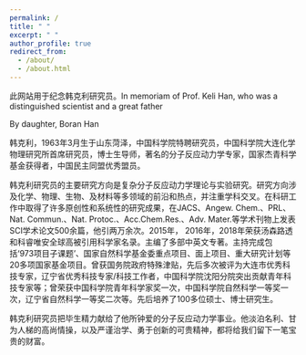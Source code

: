 ```yaml
---
permalink: /
title: " "
excerpt: " "
author_profile: true
redirect_from: 
  - /about/
  - /about.html
---
```



此网站用于纪念韩克利研究员。In memoriam of Prof. Keli Han, who was a distinguished scientist and a great father
                                                       
By daughter, Boran Han

韩克利，1963年3月生于山东菏泽，中国科学院特聘研究员，中国科学院大连化学物理研究所首席研究员，博士生导师，著名的分子反应动力学专家，国家杰青科学基金获得者，中国民主同盟优秀盟员。

韩克利研究员的主要研究方向是复杂分子反应动力学理论与实验研究。研究方向涉及化学、物理、生物、及材料等多领域的前沿和热点，并注重学科交叉。在科研工作中取得了许多原创性和系统性的研究成果，在JACS、Angew. Chem.、PRL、Nat. Commun.、Nat. Protoc.、Acc.Chem.Res.、Adv. Mater.等学术刊物上发表SCI学术论文500余篇，他引两万余次。2015年， 2016年，2018年荣获汤森路透和科睿唯安全球高被引用科学家名录。主编了多部中英文专著。主持完成包括‘973项目子课题’、国家自然科学基金委重点项目、面上项目、重大研究计划等20多项国家基金项目。曾获国务院政府特殊津贴，先后多次被评为大连市优秀科技专家，辽宁省优秀科技专家/科技工作者，中国科学院沈阳分院突出贡献青年科技专家等；曾荣获中国科学院青年科学家奖一次，中国科学院自然科学一等奖一次，辽宁省自然科学一等奖二次等。先后培养了100多位硕士、博士研究生。

韩克利研究员把毕生精力献给了他所钟爱的分子反应动力学事业。他淡泊名利、甘为人梯的高尚情操，以及严谨治学、勇于创新的可贵精神，都将给我们留下一笔宝贵的财富。

